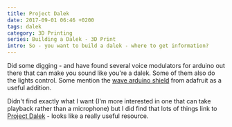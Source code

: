 ```yaml
---
title: Project Dalek
date: 2017-09-01 06:46 +0200
tags: dalek
category: 3D Printing
series: Building a Dalek - 3D Print
intro: So - you want to build a dalek - where to get information?
---
```


Did some digging - and have found several voice modulators for arduino out there that can make you sound like you're a dalek. Some of them also do the lights control. Some mention the [wave arduino shield](https://www.adafruit.com/product/94) from adafruit as a useful addition.

Didn't find exactly what I want (I'm more interested in one that can take playback rather than a microphone) but I did find that lots of things link to [Project Dalek](http://www.projectdalek.com/) - looks like a really useful resource.
